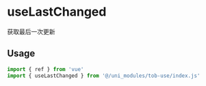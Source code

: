 # useLastChanged

获取最后一次更新

## Usage

```js
import { ref } from 'vue'
import { useLastChanged } from '@/uni_modules/tob-use/index.js'


```

